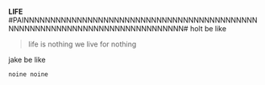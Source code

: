 **LIFE**
#PAINNNNNNNNNNNNNNNNNNNNNNNNNNNNNNNNNNNNNNNNNNNNNNNNNNNNNNNNNNNNNNNNNNNNNNNNNNNNN#
holt be like
>life is nothing we live for nothing

jake be like
~~~
noine noine
~~~
